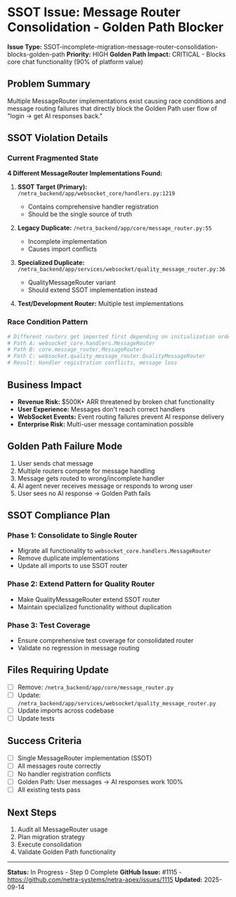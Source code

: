 # SSOT Issue: Message Router Consolidation - Golden Path Blocker

**Issue Type:** SSOT-incomplete-migration-message-router-consolidation-blocks-golden-path
**Priority:** HIGH 
**Golden Path Impact:** CRITICAL - Blocks core chat functionality (90% of platform value)

## Problem Summary

Multiple MessageRouter implementations exist causing race conditions and message routing failures that directly block the Golden Path user flow of "login → get AI responses back."

## SSOT Violation Details

### Current Fragmented State
**4 Different MessageRouter Implementations Found:**

1. **SSOT Target (Primary):** `/netra_backend/app/websocket_core/handlers.py:1219`
   - Contains comprehensive handler registration
   - Should be the single source of truth

2. **Legacy Duplicate:** `/netra_backend/app/core/message_router.py:55`
   - Incomplete implementation
   - Causes import conflicts

3. **Specialized Duplicate:** `/netra_backend/app/services/websocket/quality_message_router.py:36`
   - QualityMessageRouter variant
   - Should extend SSOT implementation instead

4. **Test/Development Router:** Multiple test implementations

### Race Condition Pattern
```python
# Different routers get imported first depending on initialization order:
# Path A: websocket_core.handlers.MessageRouter
# Path B: core.message_router.MessageRouter  
# Path C: websocket.quality_message_router.QualityMessageRouter
# Result: Handler registration conflicts, message loss
```

## Business Impact

- **Revenue Risk:** $500K+ ARR threatened by broken chat functionality
- **User Experience:** Messages don't reach correct handlers
- **WebSocket Events:** Event routing failures prevent AI response delivery
- **Enterprise Risk:** Multi-user message contamination possible

## Golden Path Failure Mode

1. User sends chat message
2. Multiple routers compete for message handling
3. Message gets routed to wrong/incomplete handler
4. AI agent never receives message or responds to wrong user
5. User sees no AI response → Golden Path fails

## SSOT Compliance Plan

### Phase 1: Consolidate to Single Router
- Migrate all functionality to `websocket_core.handlers.MessageRouter`
- Remove duplicate implementations
- Update all imports to use SSOT router

### Phase 2: Extend Pattern for Quality Router
- Make QualityMessageRouter extend SSOT router
- Maintain specialized functionality without duplication

### Phase 3: Test Coverage
- Ensure comprehensive test coverage for consolidated router
- Validate no regression in message routing

## Files Requiring Update
- [ ] Remove: `/netra_backend/app/core/message_router.py`
- [ ] Update: `/netra_backend/app/services/websocket/quality_message_router.py`
- [ ] Update imports across codebase
- [ ] Update tests

## Success Criteria
- [ ] Single MessageRouter implementation (SSOT)
- [ ] All messages route correctly
- [ ] No handler registration conflicts
- [ ] Golden Path: User messages → AI responses work 100%
- [ ] All existing tests pass

## Next Steps
1. Audit all MessageRouter usage
2. Plan migration strategy
3. Execute consolidation
4. Validate Golden Path functionality

---
**Status:** In Progress - Step 0 Complete
**GitHub Issue:** #1115 - https://github.com/netra-systems/netra-apex/issues/1115
**Updated:** 2025-09-14